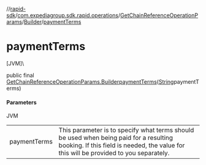 //[rapid-sdk](../../../../index.md)/[com.expediagroup.sdk.rapid.operations](../../index.md)/[GetChainReferenceOperationParams](../index.md)/[Builder](index.md)/[paymentTerms](payment-terms.md)

# paymentTerms

[JVM]\

public final [GetChainReferenceOperationParams.Builder](index.md)[paymentTerms](payment-terms.md)([String](https://docs.oracle.com/javase/8/docs/api/java/lang/String.html)paymentTerms)

#### Parameters

JVM

| | |
|---|---|
| paymentTerms | This parameter is to specify what terms should be used when being paid for a resulting booking. If this field is needed, the value for this will be provided to you separately. |
